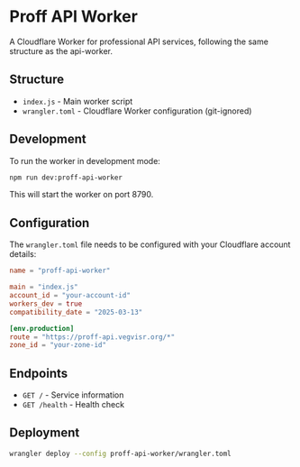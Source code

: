 # Proff API Worker

A Cloudflare Worker for professional API services, following the same structure as the api-worker.

## Structure

- `index.js` - Main worker script
- `wrangler.toml` - Cloudflare Worker configuration (git-ignored)

## Development

To run the worker in development mode:

```bash
npm run dev:proff-api-worker
```

This will start the worker on port 8790.

## Configuration

The `wrangler.toml` file needs to be configured with your Cloudflare account details:

```toml
name = "proff-api-worker"

main = "index.js"
account_id = "your-account-id"
workers_dev = true
compatibility_date = "2025-03-13"

[env.production]
route = "https://proff-api.vegvisr.org/*"
zone_id = "your-zone-id"
```

## Endpoints

- `GET /` - Service information
- `GET /health` - Health check

## Deployment

```bash
wrangler deploy --config proff-api-worker/wrangler.toml
```